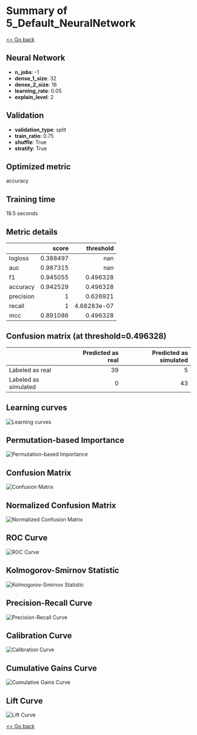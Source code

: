 # Summary of 5_Default_NeuralNetwork

[<< Go back](../README.md)


## Neural Network
- **n_jobs**: -1
- **dense_1_size**: 32
- **dense_2_size**: 16
- **learning_rate**: 0.05
- **explain_level**: 2

## Validation
 - **validation_type**: split
 - **train_ratio**: 0.75
 - **shuffle**: True
 - **stratify**: True

## Optimized metric
accuracy

## Training time

19.5 seconds

## Metric details
|           |    score |     threshold |
|:----------|---------:|--------------:|
| logloss   | 0.388497 | nan           |
| auc       | 0.987315 | nan           |
| f1        | 0.945055 |   0.496328    |
| accuracy  | 0.942529 |   0.496328    |
| precision | 1        |   0.626921    |
| recall    | 1        |   4.68283e-07 |
| mcc       | 0.891086 |   0.496328    |


## Confusion matrix (at threshold=0.496328)
|                      |   Predicted as real |   Predicted as simulated |
|:---------------------|--------------------:|-------------------------:|
| Labeled as real      |                  39 |                        5 |
| Labeled as simulated |                   0 |                       43 |

## Learning curves
![Learning curves](learning_curves.png)

## Permutation-based Importance
![Permutation-based Importance](permutation_importance.png)
## Confusion Matrix

![Confusion Matrix](confusion_matrix.png)


## Normalized Confusion Matrix

![Normalized Confusion Matrix](confusion_matrix_normalized.png)


## ROC Curve

![ROC Curve](roc_curve.png)


## Kolmogorov-Smirnov Statistic

![Kolmogorov-Smirnov Statistic](ks_statistic.png)


## Precision-Recall Curve

![Precision-Recall Curve](precision_recall_curve.png)


## Calibration Curve

![Calibration Curve](calibration_curve_curve.png)


## Cumulative Gains Curve

![Cumulative Gains Curve](cumulative_gains_curve.png)


## Lift Curve

![Lift Curve](lift_curve.png)



[<< Go back](../README.md)
